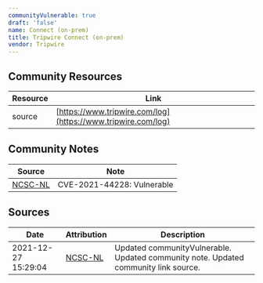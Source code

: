 ```yaml
---
communityVulnerable: true
draft: 'false'
name: Connect (on-prem)
title: Tripwire Connect (on-prem)
vendor: Tripwire
---
```



## Community Resources
| Resource | Link |
| --- | --- |
| source | [https://www.tripwire.com/log](https://www.tripwire.com/log) |

## Community Notes
| Source | Note |
| --- | --- |
| [NCSC-NL](https://github.com/NCSC-NL/log4shell/blob/main/software/README.md) | CVE-2021-44228: Vulnerable </ul> |

## Sources
| Date | Attribution | Description |
| --- | --- | --- |
| 2021-12-27 15:29:04 | [NCSC-NL](https://github.com/NCSC-NL/log4shell/blob/main/software/README.md) | Updated communityVulnerable. Updated community note. Updated community link source.  |
